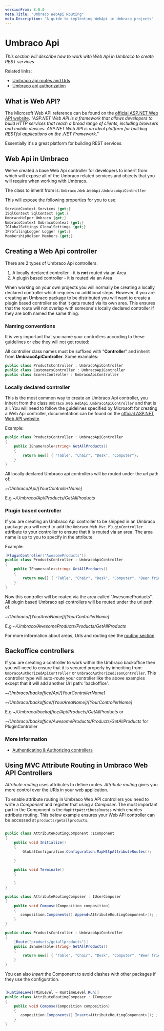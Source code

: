 ```yaml
---
versionFrom: 8.0.0
meta.Title: "Umbraco WebApi Routing"
meta.Description: "A guide to implenting WebApi in Umbraco projects"
---
```


# Umbraco Api

_This section will describe how to work with Web Api in Umbraco to create REST services_

Related links:


* [Umbraco api routes and Urls](routing-v8.md)
* [Umbraco api authorization](authorization-v8.md)


## What is Web API?
The Microsoft Web API reference can be found on the [official ASP.NET Web API website](https://www.asp.net/web-api). *"ASP.NET Web API is a framework that allows developers to build HTTP services that reach a broad range of clients, including browsers and mobile devices. ASP.NET Web API is an ideal platform for building RESTful applications on the .NET Framework."*

Essentially it's a great platform for building REST services.

## Web Api in Umbraco

We've created a base Web Api controller for developers to inherit from which will expose all of the Umbraco related services and objects that you will require when working with Umbraco.

The class to inherit from is: `Umbraco.Web.WebApi.UmbracoApiController`

This will expose the following properties for you to use:

```csharp
ServiceContext Services {get;}
ISqlContext SqlContext {get;}
UmbracoHelper Umbraco {get;}
UmbracoContext UmbracoContext {get;}
IGlobalSettings GlobalSettings {get;}
IProfilingLogger Logger {get;}
MembershipHelper Members {get;}
```

## Creating a Web Api controller

There are 2 types of Umbraco Api controllers:

1. A locally declared controller - it is **not** routed via an Area
1. A plugin based controller - it is routed via an Area

When working on your own projects you will normally be creating a locally declared controller which requires no additional steps. However, if you are creating an Umbraco package to be distributed you will want to create a plugin based controller so that it gets routed via its own area. This ensures that the route will not overlap with someone's locally declared controller if they are both named the same thing.

### Naming conventions

It is very important that you name your controllers according to these guidelines or else they will not get routed:

All controller class names must be suffixed with "**Controller**" and inherit from **UmbracoApiController**. Some examples:

```csharp
public class ProductsController : UmbracoApiController
public class CustomersController : UmbracoApiController
public class ScoresController : UmbracoApiController
```

### Locally declared controller

This is the most common way to create an Umbraco Api controller, you inherit from the class `Umbraco.Web.WebApi.UmbracoApiController` and that is all. You will need to follow the guidelines specified by Microsoft for creating a Web Api controller, documentation can be found on the [official ASP.NET Web API website](https://www.asp.net/web-api).

Example:

```csharp
public class ProductsController : UmbracoApiController
{
    public IEnumerable<string> GetAllProducts()
    {
        return new[] { "Table", "Chair", "Desk", "Computer"};
    }
}
```

All locally declared Umbraco api controllers will be routed under the url path of:

*~/Umbraco/Api/[YourControllerName]*

E.g *~/Umbraco/Api/Products/GetAllProducts*

### Plugin based controller

If you are creating an Umbraco Api controller to be shipped in an Umbraco package you will need to add the `Umbraco.Web.Mvc.PluginController` attribute to your controller to ensure that it is routed via an area. The area name is up to you to specify in the attribute.

Example:

```csharp
[PluginController("AwesomeProducts")]
public class ProductsController : UmbracoApiController
{
    public IEnumerable<string> GetAllProducts()
    {
        return new[] { "Table", "Chair", "Desk", "Computer", "Beer fridge" };
    }
}
```

Now this controller will be routed via the area called "AwesomeProducts". All plugin based Umbraco api controllers will be routed under the url path of:

*~/Umbraco/[YourAreaName]/[YourControllerName]*

E.g *~/Umbraco/AwesomeProducts/Products/GetAllProducts*


For more information about areas, Urls and routing see the [routing section](routing-v8.md)


## Backoffice controllers

If you are creating a controller to work within the Umbraco backoffice then you will need to ensure that it is secured  properly by inheriting from: `UmbracoAuthorizedApiController` or `UmbracoAuthorizedJsonController`. This controller type will auto-route your controller like the above examples except that it will add another Uri path: 'backoffice'.


*~/Umbraco/backoffice/Api/[YourControllerName]*

*~/Umbraco/backoffice/[YourAreaName]/[YourControllerName]*


E.g
*~/Umbraco/backoffice/Api/Products/GetAllProducts* or

*~/Umbraco/backoffice/AwesomeProducts/Products/GetAllProducts* for PluginController

### More Information


* [Authenticating & Authorizing controllers](../Authorized/index-v8.md)


## Using MVC Attribute Routing in Umbraco Web API Controllers

*Attribute routing* uses attributes to define routes. *Attribute routing* gives you more control over the URIs in your web application. 

To enable attribute routing in Umbraco Web API controllers you need to write a *Component* and register that using a *Composer*. The most important part in the Component is the `MapHttpAttributeRoutes` which enables attribute routing. This below example ensures your Web API controller can be accessed at `products/getallproducts`.

```csharp

public class AttributeRoutingComponent :IComponent
{
    public void Initialize()
    {
        GlobalConfiguration.Configuration.MapHttpAttributeRoutes();        
        
    }

    public void Terminate()
    {
        
    }
}

public class AttributeRoutingComposer : IUserComposer
{
    public void Compose(Composition composition)
    {
       composition.Components().Append<AttributeRoutingComponent>(); ;
    }
}

public class ProductsController : UmbracoApiController
{
    [Route("products/getallproducts")]
    public IEnumerable<string> GetAllProducts()
    {
        return new[] { "Table", "Chair", "Desk", "Computer", "Beer fridge" };
    }
}

```

You can also *Insert* the Component to avoid clashes with other packages if they use the configuration.

```csharp

[RuntimeLevel(MinLevel = RuntimeLevel.Run)]
public class AttributeRoutingComposer : IComposer
{
    public void Compose(Composition composition)
    {
       composition.Components().Insert<AttributeRoutingComponent>(); ;
    }
}

```
